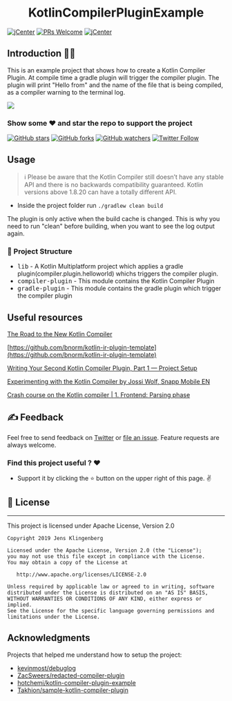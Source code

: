 
<h1 align="center">KotlinCompilerPluginExample </h1>

[![jCenter](https://img.shields.io/badge/Apache-2.0-green.svg
)](https://github.com/Foso/KotlinReactNativeMpp/blob/master/LICENSE)
[![PRs Welcome](https://img.shields.io/badge/PRs-welcome-brightgreen.svg?style=flat-square)](http://makeapullrequest.com)
[![jCenter](https://img.shields.io/badge/Kotlin-1.8.20-green.svg
)](https://github.com/Foso/Sheasy/blob/master/LICENSE)



## Introduction 🙋‍♂️

This is an example project that shows how to create a Kotlin Compiler Plugin. At compile time a gradle plugin will trigger the compiler plugin. The plugin will print "Hello from" and the name of the file that is being compiled, as a compiler warning to the terminal log.

<p>
    <img src ="https://raw.githubusercontent.com/Foso/KotlinCompilerPluginExample/master/docs/screenshot.png" />
 
</p>

### Show some :heart: and star the repo to support the project

[![GitHub stars](https://img.shields.io/github/stars/Foso/KotlinCompilerPluginExample.svg?style=social&label=Star)](https://github.com/Foso/KotlinCompilerPluginExample) [![GitHub forks](https://img.shields.io/github/forks/Foso/KotlinCompilerPluginExample.svg?style=social&label=Fork)](https://github.com/Foso/KotlinCompilerPluginExample/fork) [![GitHub watchers](https://img.shields.io/github/watchers/Foso/KotlinCompilerPluginExample.svg?style=social&label=Watch)](https://github.com/Foso/KotlinCompilerPluginExample) [![Twitter Follow](https://img.shields.io/twitter/follow/jklingenberg_.svg?style=social)](https://twitter.com/jklingenberg_)


## Usage

> :information_source: Please be aware that the Kotlin Compiler still doesn’t have any stable API and there is no
> backwards compatibility guaranteed. Kotlin versions above 1.8.20 can have a totally different API.

* Inside the project folder run `./gradlew clean build` 

The plugin is only active when the build cache is changed. This is why you need to run "clean" before building, when you want to see the log output again.

### 👷 Project Structure
*  <kbd>lib</kbd> - A Kotlin Multiplatform project which applies a gradle plugin(compiler.plugin.helloworld) whichs triggers the compiler plugin.
*  <kbd>compiler-plugin</kbd> - This module contains the Kotlin Compiler Plugin
*  <kbd>gradle-plugin</kbd> - This module contains the gradle plugin which trigger the compiler plugin

## Useful resources
[The Road to the New Kotlin Compiler](https://www.youtube.com/watch?v=iTdJJq_LyoY)

[https://github.com/bnorm/kotlin-ir-plugin-template](https://github.com/bnorm/kotlin-ir-plugin-template)

[Writing Your Second Kotlin Compiler Plugin, Part 1 — Project Setup](https://blog.bnorm.dev/writing-your-second-compiler-plugin-part-1)

[Experimenting with the Kotlin Compiler by Jossi Wolf, Snapp Mobile EN](https://www.youtube.com/watch?v=Y6gEA-nS2uQ)

[Crash course on the Kotlin compiler | 1. Frontend: Parsing phase](https://medium.com/google-developer-experts/crash-course-on-the-kotlin-compiler-1-frontend-parsing-phase-9898490d922b)

## ✍️ Feedback

Feel free to send feedback on [Twitter](https://twitter.com/jklingenberg_) or [file an issue](https://github.com/foso/KotlinCompilerPluginExample/issues/new). Feature requests are always welcome.


### Find this project useful ? :heart:
* Support it by clicking the :star: button on the upper right of this page. :v:

## 📜 License

-------

This project is licensed under Apache License, Version 2.0

    Copyright 2019 Jens Klingenberg

    Licensed under the Apache License, Version 2.0 (the "License");
    you may not use this file except in compliance with the License.
    You may obtain a copy of the License at

       http://www.apache.org/licenses/LICENSE-2.0

    Unless required by applicable law or agreed to in writing, software
    distributed under the License is distributed on an "AS IS" BASIS,
    WITHOUT WARRANTIES OR CONDITIONS OF ANY KIND, either express or implied.
    See the License for the specific language governing permissions and
    limitations under the License.


## Acknowledgments
Projects that helped me understand how to setup the project:
* [kevinmost/debuglog](https://github.com/kevinmost/debuglog)
* [ZacSweers/redacted-compiler-plugin](https://github.com/ZacSweers/redacted-compiler-plugin)
* [hotchemi/kotlin-compiler-plugin-example
](https://github.com/hotchemi/kotlin-compiler-plugin-example)
* [Takhion/sample-kotlin-compiler-plugin](https://github.com/Takhion/sample-kotlin-compiler-plugin)
